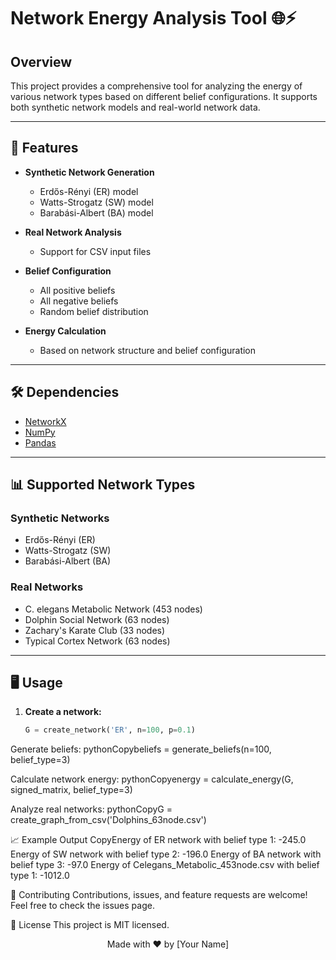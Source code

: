# Network Energy Analysis Tool 🌐⚡

## Overview

This project provides a comprehensive tool for analyzing the energy of various network types based on different belief configurations. It supports both synthetic network models and real-world network data.

---

## 🚀 Features

- **Synthetic Network Generation**
  - Erdős-Rényi (ER) model
  - Watts-Strogatz (SW) model
  - Barabási-Albert (BA) model

- **Real Network Analysis**
  - Support for CSV input files

- **Belief Configuration**
  - All positive beliefs
  - All negative beliefs
  - Random belief distribution

- **Energy Calculation**
  - Based on network structure and belief configuration

---

## 🛠️ Dependencies

- [NetworkX](https://networkx.org/)
- [NumPy](https://numpy.org/)
- [Pandas](https://pandas.pydata.org/)

---

## 📊 Supported Network Types

### Synthetic Networks
- Erdős-Rényi (ER)
- Watts-Strogatz (SW)
- Barabási-Albert (BA)

### Real Networks
- C. elegans Metabolic Network (453 nodes)
- Dolphin Social Network (63 nodes)
- Zachary's Karate Club (33 nodes)
- Typical Cortex Network (63 nodes)

---

## 🖥️ Usage

1. **Create a network:**
   ```python
   G = create_network('ER', n=100, p=0.1)

Generate beliefs:
pythonCopybeliefs = generate_beliefs(n=100, belief_type=3)

Calculate network energy:
pythonCopyenergy = calculate_energy(G, signed_matrix, belief_type=3)

Analyze real networks:
pythonCopyG = create_graph_from_csv('Dolphins_63node.csv')



📈 Example Output
CopyEnergy of ER network with belief type 1: -245.0
Energy of SW network with belief type 2: -196.0
Energy of BA network with belief type 3: -97.0
Energy of Celegans_Metabolic_453node.csv with belief type 1: -1012.0

🤝 Contributing
Contributions, issues, and feature requests are welcome! Feel free to check the issues page.

📝 License
This project is MIT licensed.

<p align="center">
  Made with ❤️ by [Your Name]
</p>

